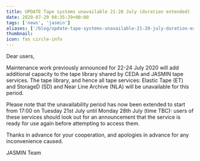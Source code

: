 ```yaml
---
title: UPDATE Tape systems unavailable 21-28 July (duration extended)
date: 2020-07-20 08:35:29+00:00
tags: ['news', 'jasmin']
aliases: ['/blog/update-tape-systems-unavailable-21-28-july-duration-extended']
thumbnail: 
icon: fas circle-info
---
```


Dear users,


Maintenance work previously announced for 22-24 July 2020 will add additional capacity to the tape library shared by CEDA and JASMIN tape services. The tape library, and hence all tape services: Elastic Tape (ET) and StorageD (SD) and Near Line Archive (NLA) will be unavailable for this period.


Please note that the unavailability period has now been extended to start from 17:00 on Tuesday 21st July until Monday 28th July (time TBC): users of these services should look out for an announcement that the service is ready for use again before attempting to access them.


Thanks in advance for your cooperation, and apologies in advance for any inconvenience caused.


JASMIN Team


